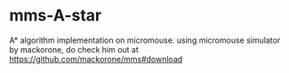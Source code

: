 # mms-A-star
A* algorithm implementation on micromouse. using micromouse simulator by mackorone, do check him out at https://github.com/mackorone/mms#download 
